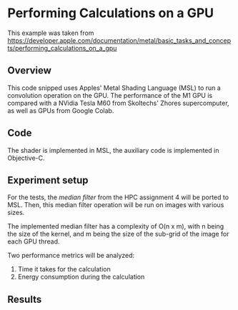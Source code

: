 # Performing Calculations on a GPU

This example was taken from https://developer.apple.com/documentation/metal/basic_tasks_and_concepts/performing_calculations_on_a_gpu

## Overview

This code snipped uses Apples' Metal Shading Language (MSL) to run a convolution operation on the GPU. The performance of the M1 GPU is compared with a NVidia Tesla M60 from Skoltechs' Zhores supercomputer, as well as GPUs from Google Colab.

## Code

The shader is implemented in MSL, the auxiliary code is implemented in Objective-C.

## Experiment setup

For the tests, the *median filter* from the HPC assignment 4 will be ported to MSL. Then, this median filter operation will be run on images with various sizes.

The implemented median filter has a complexity of O(n x m), with n being the size of the kernel, and m being the size of the sub-grid of the image for each GPU thread.

Two performance metrics will be analyzed:
1. Time it takes for the calculation
2. Energy consumption during the calculation

## Results
